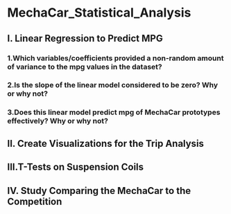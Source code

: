 # MechaCar_Statistical_Analysis

## I. Linear Regression to Predict MPG

### 1.Which variables/coefficients provided a non-random amount of variance to the mpg values in the dataset?

### 2.Is the slope of the linear model considered to be zero? Why or why not?

### 3.Does this linear model predict mpg of MechaCar prototypes effectively? Why or why not?


## II. Create Visualizations for the Trip Analysis

## III.T-Tests on Suspension Coils

## IV. Study Comparing the MechaCar to the Competition
